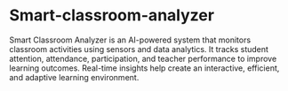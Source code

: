# Smart-classroom-analyzer
Smart Classroom Analyzer is an AI-powered system that monitors classroom activities using sensors and data analytics. It tracks student attention, attendance, participation, and teacher performance to improve learning outcomes. Real-time insights help create an interactive, efficient, and adaptive learning environment.
